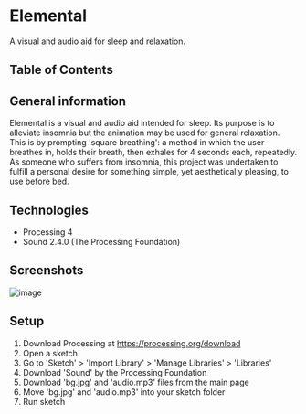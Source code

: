 # Elemental
A visual and audio aid for sleep and relaxation.

## Table of Contents

## General information
Elemental is a visual and audio aid intended for sleep. Its purpose is to alleviate insomnia but the animation may be used for general relaxation. This is by prompting 'square breathing': a method in which the user breathes in, holds their breath, then exhales for 4 seconds each, repeatedly. As someone who suffers from insomnia, this project was undertaken to fulfill a personal desire for something simple, yet aesthetically pleasing, to use before bed.

## Technologies
* Processing 4
* Sound 2.4.0 (The Processing Foundation)

## Screenshots
![image](https://github.com/user-attachments/assets/0ce20e1d-7e5c-4f25-bca8-74e4ea16bd43)

## Setup
1. Download Processing at https://processing.org/download
2. Open a sketch
3. Go to 'Sketch' > 'Import Library' > 'Manage Libraries' > 'Libraries'
4. Download 'Sound' by the Processing Foundation
5. Download 'bg.jpg' and 'audio.mp3' files from the main page
6. Move 'bg.jpg' and 'audio.mp3' into your sketch folder
7. Run sketch
